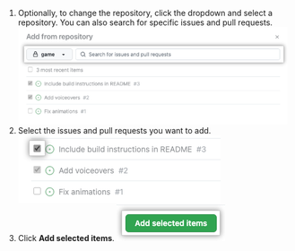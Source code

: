 1. Optionally, to change the repository, click the dropdown and select a repository. You can also search for specific issues and pull requests. ![Screenshot showing repository dropdown](/assets/images/help/projects-v2/add-bulk-select-repo.png)
1. Select the issues and pull requests you want to add. ![Screenshot showing selecting issues and pull requests to add](/assets/images/help/projects-v2/add-bulk-select-issues.png)
1. Click **Add selected items**. ![Screenshot showing "add selected items" button](/assets/images/help/projects-v2/add-bulk-save.png)